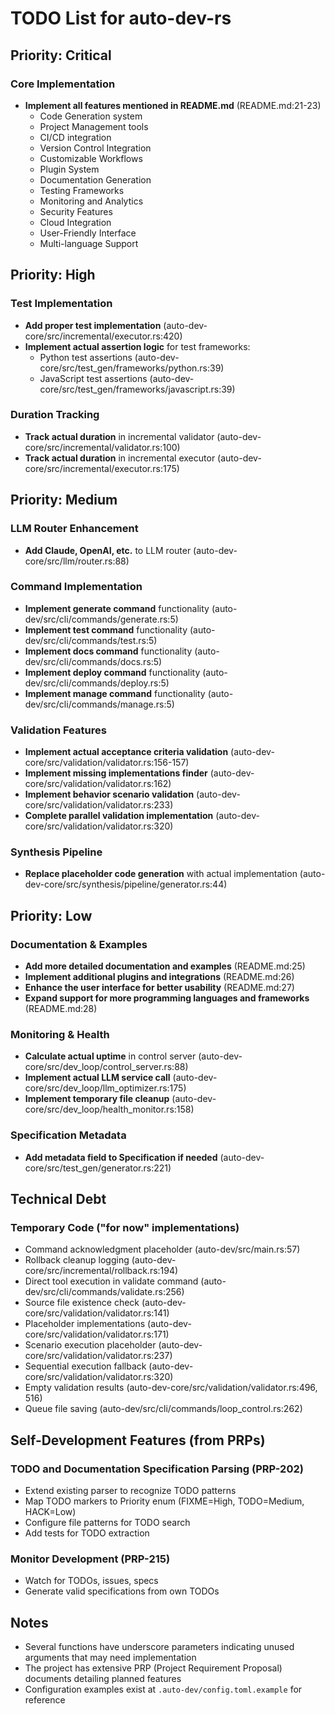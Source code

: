 # TODO List for auto-dev-rs

## Priority: Critical

### Core Implementation
- **Implement all features mentioned in README.md** (README.md:21-23)
  - Code Generation system
  - Project Management tools
  - CI/CD integration
  - Version Control Integration
  - Customizable Workflows
  - Plugin System
  - Documentation Generation
  - Testing Frameworks
  - Monitoring and Analytics
  - Security Features
  - Cloud Integration
  - User-Friendly Interface
  - Multi-language Support

## Priority: High

### Test Implementation
- **Add proper test implementation** (auto-dev-core/src/incremental/executor.rs:420)
- **Implement actual assertion logic** for test frameworks:
  - Python test assertions (auto-dev-core/src/test_gen/frameworks/python.rs:39)
  - JavaScript test assertions (auto-dev-core/src/test_gen/frameworks/javascript.rs:39)

### Duration Tracking
- **Track actual duration** in incremental validator (auto-dev-core/src/incremental/validator.rs:100)
- **Track actual duration** in incremental executor (auto-dev-core/src/incremental/executor.rs:175)

## Priority: Medium

### LLM Router Enhancement
- **Add Claude, OpenAI, etc.** to LLM router (auto-dev-core/src/llm/router.rs:88)

### Command Implementation
- **Implement generate command** functionality (auto-dev/src/cli/commands/generate.rs:5)
- **Implement test command** functionality (auto-dev/src/cli/commands/test.rs:5)
- **Implement docs command** functionality (auto-dev/src/cli/commands/docs.rs:5)
- **Implement deploy command** functionality (auto-dev/src/cli/commands/deploy.rs:5)
- **Implement manage command** functionality (auto-dev/src/cli/commands/manage.rs:5)

### Validation Features
- **Implement actual acceptance criteria validation** (auto-dev-core/src/validation/validator.rs:156-157)
- **Implement missing implementations finder** (auto-dev-core/src/validation/validator.rs:162)
- **Implement behavior scenario validation** (auto-dev-core/src/validation/validator.rs:233)
- **Complete parallel validation implementation** (auto-dev-core/src/validation/validator.rs:320)

### Synthesis Pipeline
- **Replace placeholder code generation** with actual implementation (auto-dev-core/src/synthesis/pipeline/generator.rs:44)

## Priority: Low

### Documentation & Examples
- **Add more detailed documentation and examples** (README.md:25)
- **Implement additional plugins and integrations** (README.md:26)
- **Enhance the user interface for better usability** (README.md:27)
- **Expand support for more programming languages and frameworks** (README.md:28)

### Monitoring & Health
- **Calculate actual uptime** in control server (auto-dev-core/src/dev_loop/control_server.rs:88)
- **Implement actual LLM service call** (auto-dev-core/src/dev_loop/llm_optimizer.rs:175)
- **Implement temporary file cleanup** (auto-dev-core/src/dev_loop/health_monitor.rs:158)

### Specification Metadata
- **Add metadata field to Specification if needed** (auto-dev-core/src/test_gen/generator.rs:221)

## Technical Debt

### Temporary Code ("for now" implementations)
- Command acknowledgment placeholder (auto-dev/src/main.rs:57)
- Rollback cleanup logging (auto-dev-core/src/incremental/rollback.rs:194)
- Direct tool execution in validate command (auto-dev/src/cli/commands/validate.rs:256)
- Source file existence check (auto-dev-core/src/validation/validator.rs:141)
- Placeholder implementations (auto-dev-core/src/validation/validator.rs:171)
- Scenario execution placeholder (auto-dev-core/src/validation/validator.rs:237)
- Sequential execution fallback (auto-dev-core/src/validation/validator.rs:320)
- Empty validation results (auto-dev-core/src/validation/validator.rs:496, 516)
- Queue file saving (auto-dev/src/cli/commands/loop_control.rs:262)

## Self-Development Features (from PRPs)

### TODO and Documentation Specification Parsing (PRP-202)
- Extend existing parser to recognize TODO patterns
- Map TODO markers to Priority enum (FIXME=High, TODO=Medium, HACK=Low)
- Configure file patterns for TODO search
- Add tests for TODO extraction

### Monitor Development (PRP-215)
- Watch for TODOs, issues, specs
- Generate valid specifications from own TODOs

## Notes

- Several functions have underscore parameters indicating unused arguments that may need implementation
- The project has extensive PRP (Project Requirement Proposal) documents detailing planned features
- Configuration examples exist at `.auto-dev/config.toml.example` for reference
